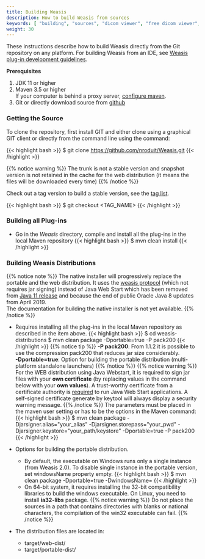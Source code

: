 ```yaml
---
title: Building Weasis
description: How to build Weasis from sources
keywords: [ "building", "sources", "dicom viewer", "free dicom viewer", "open source dicom viewer", "weasis dicom viewer",  "multi-platform dicom viewer", "dicom", "pacs", "pacs viewer" ]
weight: 30
---
```


These instructions describe how to build Weasis directly from the Git repository on any platform. For building Weasis from an IDE, see [Weasis plug-in development guidelines](../guidelines).

**Prerequisites**

1.  JDK 11 or higher
2.  Maven 3.5 or higher<br>
    If your computer is behind a proxy server, <a target="_blank" href="http://maven.apache.org/guides/mini/guide-proxies.html">configure maven</a>.
3.  Git or directly download source from <a target="_blank" href="https://github.com/nroduit/Weasis">github</a>

### Getting the Source

To clone the repository, first install GIT and either clone using a graphical GIT client or directly from the command line using the command:

{{< highlight bash >}}
$ git clone https://github.com/nroduit/Weasis.git
{{< /highlight >}}

{{% notice warning %}}
The trunk is not a stable version and snapshot version is not retained in the cache for the web distribution (it means the files will be downloaded every time)
{{% /notice %}}

Check out a tag version to build a stable version, see the <a target="_blank" href="https://github.com/nroduit/Weasis/tags">tag list</a>.

{{< highlight bash >}}
$ git checkout <TAG_NAME>
{{< /highlight >}}

### Building all Plug-ins

- Go in the *Weasis* directory, compile and install all the plug-ins in the local Maven repository
{{< highlight bash >}}
$ mvn clean install
{{< /highlight >}}


### Building Weasis Distributions

{{% notice note %}}
The native installer will progressively replace the portable and the web distribution. It uses the [weasis protocol](../../getting-started/weasis-protocol) (which not requires jar signing) instead of Java Web Start which has been removed from <a target="_blank" href="https://www.oracle.com/technetwork/java/javase/11-relnote-issues-5012449.html#JDK-8185077">Java 11 release</a> and because the end of public Oracle Java 8 updates from April 2019.<br>
The documentation for building the native installer is not yet available.
{{% /notice %}}

- Requires installing all the plug-ins in the local Maven repository as described in the item above.
{{< highlight bash >}}
$ cd weasis-distributions
$ mvn clean package -Dportable=true -P pack200
{{< /highlight >}}
{{% notice tip %}}
**-P pack200**: From 1.1.2 it is possible to use the compression pack200 that reduces jar size considerably.<br>
**-Dportable=true**: Option for building the portable distribution (multi-platform standalone launchers)
{{% /notice %}}
{{% notice warning %}}
For the WEB distribution using Java Webstart, it is required to sign jar files with your **own certificate** (by replacing values in the command below with your **own values**). A trust-worthy certificate from a certificate authority is  <a target="_blank" href="https://blogs.oracle.com/java-platform-group/entry/code_signing_understanding_who_and">required</a> to run Java Web Start applications. A self-signed certificate generate by keytool will always display a security warning message.
{{% /notice %}}
The parameters must be placed in the maven user setting or has to be the options in the Maven command:
{{< highlight bash >}}
$ mvn clean package -Djarsigner.alias="your_alias" -Djarsigner.storepass="your_pwd" -Djarsigner.keystore="your_path/keystore" -Dportable=true -P pack200
{{< /highlight >}}


<!-- -->

-  Options for building the portable distribution.
    - By default, the executable on Windows runs only a single instance (from Weasis 2.0). To disable single instance in the portable version, set windowsName property empty.
{{< highlight bash >}}
$ mvn clean package -Dportable=true -DwindowsName=
{{< /highlight >}}
    -  On 64-bit system, it requires installing the 32-bit compatibility libraries to build the windows executable. On Linux, you need to install **ia32-libs** package.
{{% notice warning %}}
Do not place the sources in a path that contains directories with blanks or national characters, the compilation of the win32 executable can fail.
{{% /notice %}}

- The distribution files are located in:
    - target/web-dist/
    - target/portable-dist/
